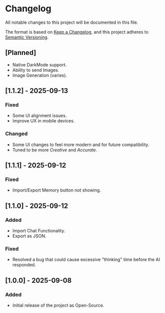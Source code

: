 # Changelog

All notable changes to this project will be documented in this file.

The format is based on [Keep a Changelog](https://keepachangelog.com/en/1.0.0/),
and this project adheres to [Semantic Versioning](https://semver.org/spec/v2.0.0.html).

## [Planned]

- Native DarkMode support.
- Ability to send Images.
- Image Generation (varies).

## [1.1.2] - 2025-09-13

### Fixed
- Some UI alignment issues.
- Improve UX in mobile devices.

### Changed
- Some UI changes to feel more modern and for future compatibility.
- Tuned to be more *Creative* and *Accurate*.

## [1.1.1] - 2025-09-12

### Fixed
- Import/Export Memory button not showing.

## [1.1.0] - 2025-09-12

### Added
- Import Chat Functionality.
- Export as JSON.

### Fixed
- Resolved a bug that could cause excessive "thinking" time before the AI responded.

## [1.0.0] - 2025-09-08

### Added
- Initial release of the project as Open-Source.
